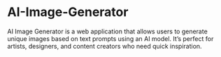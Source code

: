 # AI-Image-Generator
AI Image Generator is a web application that allows users to generate unique images based on text prompts using an AI model. It’s perfect for artists, designers, and content creators who need quick inspiration.
